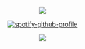 <div align="center">

![](https://komarev.com/ghpvc/?username=ennlo&color=32846A&base=5834&style=flat-square&label=+★+)

[![spotify-github-profile](https://spotify-github-profile.kittinanx.com/api/view?uid=ytli9u7trg8a0ujmzzshj33yn&cover_image=true&theme=natemoo-re&show_offline=true&background_color=32846A&interchange=true&bar_color=32846A&bar_color_cover=false)](https://spotify-github-profile.kittinanx.com/api/view?uid=ytli9u7trg8a0ujmzzshj33yn&redirect=true)

![](https://files.catbox.moe/no44u7.png)
